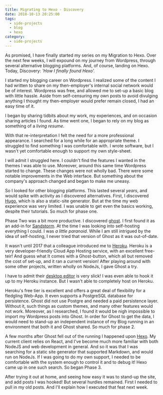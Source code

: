 ```yaml
---
title: Migrating to Hexo - Discovery
date: 2018-10-13 20:25:00
tags:
  - side-projects
  - blog
  - hexo
category:
  - side-projects
---
```


As promised, I have finally started my series on my Migration to Hexo. Over the next few weeks, I will expound on my journey from Wordpress,  through several alternative blogging platforms. And, of course, landing on Hexo. Today, Discovery: _'How I finally found Hexo'._

I started my blogging career on Wordpress. I realized some of the content I had written to share on my then-employer's internal social network would be of interest. Wordpress was free, and allowed me to set-up a basic blog with little hassle. Aside from self-censuring my own posts to avoid divulging anything I thought my then-employer would prefer remain closed, I had an easy time of it. 

I began by sharing tidbits about my work, my experiences, and on occasion sharing articles I found. As time went one, I began to rely on my blog as something of a _living resume_. 

With that re-interpretation I felt the need for a more professional appearance. I searched for a long while for an appropriate theme. I struggled to find something I was comfortable with. I wrote software, but I wasn't yet comfortable enough to support my own style-sheet.

I will admit I struggled here. I couldn't find the features I wanted in the themes I was able to use. Moreover, around this same time Wordpress started to change. These changes were not wholly bad. There were some notable improvements in the Web interface. But something about the company's approach changed and began to make me uneasy.

So I looked for other blogging platforms. This lasted several _years_, and would spike with activity as I discovered alternatives. First, I discovered [Hugo](https://gohugo.io/), which is also a static-site generator. But at the time my web experience was very limited. I was unable to get even the basics working, despite their tutorials. So much for phase one.

Phase Two was a bit more productive. I discovered [ghost](https://ghost.org/). I first found it as an add-in for [Sandstorm](https://oasis.sandstorm.io/). At the time I was looking into self-hosting everything I could. I was  _a little paranoid_.  While I am still intrigued by the idea of self-hosting, I never tried that version of Ghost as it was out-of-date. 

It wasn't until 2017 that a colleague introduced me to [Heroku](https://www.heroku.com/). Heroku is a very developer-friendly Cloud App Hosting service, with an excellent free-teir! And guess what It comes with a Ghost-button, which all but removed the cost of set-up, and it ran a current version! After playing around with some other projects, written wholly on NodeJs, I gave Ghost a try.

 I have to admit their [desktop editor](https://blog.ghost.org/desktop/) is very slick! I was even able to hook it up to my Heroku instance. But I wasn't able to completely host on Heroku. 

Heroku's free tier is excellent and offers a great deal of flexibility for a fledgling Web-App. It even supports a PostgreSQL database for persistence. Ghost did not use Postgre and needed a paid persistence layer. Without it, such things as custom themes, and many other features would  not work. Moreover, as I researched, I found it would be nigh impossible to import my Wordpress posts into Ghost. In order for Ghost to get the data, I would need to stand-up an independent instance of my Blog running in an environment that both it and Ghost shared. So much for phase 2.

A few months after Ghost fell out of the running I happened upon [Hexo](https://hexo.io/). My current client relies on React, and I've become much more familiar with both NodeJS and web development in general. And so it was that I was searching for a static site generator that supported Markdown, and would run on NodeJs. If I was going to do my own support, I needed to be comfortable with the system enough to control it and to debug it! Hexo came up in one such search. So began Phase 3.

After trying it out at home, and seeing how easy it was to stand-up the site, and add posts I was hooked! But several hurdles remained. First I needed to pull in my old posts. And I'll explain how I executed that feat next week.


